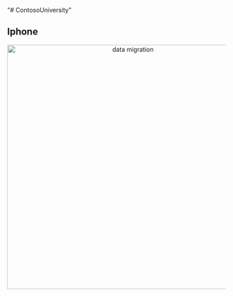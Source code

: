"# ContosoUniversity" 


## Iphone

<p align="center">
<img width="564" alt="data migration" src="https://github.com/jaimehernan95/French-Quiz-React/blob/master/imagesGithub/Iphone.png">
</p>